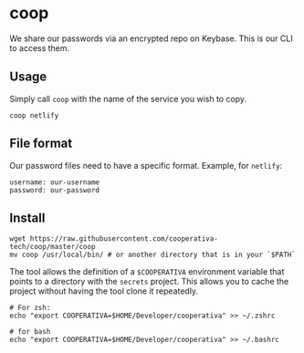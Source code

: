 # coop

We share our passwords via an encrypted repo on Keybase. This is our CLI to
access them.

## Usage

Simply call `coop` with the name of the service you wish to copy.

```shell
coop netlify
```

## File format

Our password files need to have a specific format. Example, for `netlify`:

```
username: our-username
password: our-password
```

## Install

```shell
wget https://raw.githubusercontent.com/cooperativa-tech/coop/master/coop
mv coop /usr/local/bin/ # or another directory that is in your `$PATH`
```

The tool allows the definition of a `$COOPERATIVA` environment variable that
points to a directory with the `secrets` project. This allows you to cache the
project without having the tool clone it repeatedly.

```shell
# For zsh:
echo "export COOPERATIVA=$HOME/Developer/cooperativa" >> ~/.zshrc

# for bash
echo "export COOPERATIVA=$HOME/Developer/cooperativa" >> ~/.bashrc
```
